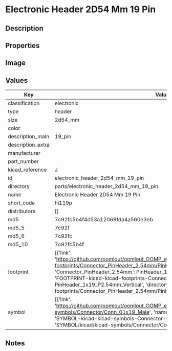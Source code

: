 # Electronic Header 2D54 Mm 19 Pin

## Description

## Properties


## Image


## Values

| Key | Value |
| --- | --- |
| classification | electronic |
| type | header |
| size | 2d54_mm |
| color |  |
| description_main | 19_pin |
| description_extra |  |
| manufacturer |  |
| part_number |  |
| kicad_reference | J |
| id | electronic_header_2d54_mm_19_pin |
| directory | parts/electronic_header_2d54_mm_19_pin |
| name | Electronic Header 2D54 Mm 19 Pin |
| short_code | hi119p |
| distributors | [] |
| md5 | 7c92fc5b4f4d53a12068fda4a560e3eb |
| md5_5 | 7c92f |
| md5_6 | 7c92fc |
| md5_10 | 7c92fc5b4f |
| footprint | [{'link': 'https://github.com/oomlout/oomlout_OOMP_eda_V2/tree/main/FOOTPRINT/kicad/kicad-footprints/Connector_PinHeader_2.54mm/PinHeader_1x19_P2.54mm_Vertical', 'name': 'Connector_PinHeader_2.54mm : PinHeader_1x19_P2.54mm_Vertical', 'id': 'FOOTPRINT-kicad-kicad-footprints-Connector_PinHeader_2.54mm-PinHeader_1x19_P2.54mm_Vertical', 'directory': 'FOOTPRINT/kicad/kicad-footprints/Connector_PinHeader_2.54mm/PinHeader_1x19_P2.54mm_Vertical/'}] |
| symbol | [{'link': 'https://github.com/oomlout/oomlout_OOMP_eda_V2/tree/main/SYMBOL/kicad/kicad-symbols/Connector/Conn_01x19_Male', 'name': 'Connector : Conn_01x19_Male', 'id': 'SYMBOL-kicad-kicad-symbols-Connector-Conn_01x19_Male', 'directory': 'SYMBOL/kicad/kicad-symbols/Connector/Conn_01x19_Male/'}] |

## Notes

